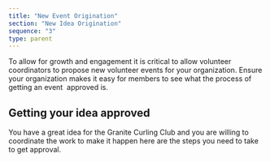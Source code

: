 ```yaml
---
title: "New Event Origination"
section: "New Idea Origination"
sequence: "3"
type: parent
---
```


To allow for growth and engagement it is critical to allow volunteer coordinators to propose new volunteer events for your organization. Ensure your organization makes it easy for members to see what the process of getting an event  approved is.

## Getting your idea approved

You have a great idea for the Granite Curling Club and you are willing to coordinate the work to make it happen here are the steps you need to take to get approval.
